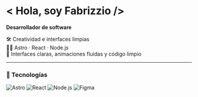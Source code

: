 # < Hola, soy Fabrizzio />

**Desarrollador de software**  

🛠️ Creatividad e interfaces limpias <br/>
👨‍💻 Astro · React · Node.js  
🎨 Interfaces claras, animaciones fluidas y código limpio

---

### 🧰 Tecnologías

![Astro](https://img.shields.io/badge/Astro-000000?style=flat&logo=astro&logoColor=white)
![React](https://img.shields.io/badge/React-20232A?style=flat&logo=react&logoColor=61DAFB)
![Node.js](https://img.shields.io/badge/Node.js-339933?style=flat&logo=nodedotjs&logoColor=white)
![Figma](https://img.shields.io/badge/Figma-000000?style=flat&logo=figma&logoColor=white)
